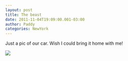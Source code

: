 ```yaml
--- 
layout: post 
title: The beast 
date: 2011-11-04T19:09:00.001-03:00
author: Paddy
categories: NewYork
---
```

Just a pic of our car. Wish I could bring it home with me!


![](http://lh6.ggpht.com/-IYuJTuflVsk/TrRioggLkOI/AAAAAAAACR0/h4Cr5-4ZOvA/IMAG0558.png)

